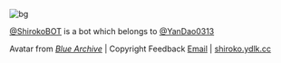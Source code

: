 ![bg](https://github.com/ShirokoBOT/ShirokoBOT/assets/130768162/de879791-4be1-4eee-8fc9-dc40968f2aa9)

[@ShirokoBOT](https://github.com/ShirokoBOT) is a bot which belongs to [@YanDao0313](https://github.com/YanDao0313)

Avatar from [*Blue Archive*](https://bluearchive.nexon.com/home) | Copyright Feedback [Email](mailto:copyright@ydlk.cc) | [shiroko.ydlk.cc](https://shiroko.ydlk.cc/)

<!--
**ShirokoBOT/ShirokoBOT** is a ✨ _special_ ✨ repository because its `README.md` (this file) appears on your GitHub profile.

Here are some ideas to get you started:

- 🔭 I’m currently working on ...
- 🌱 I’m currently learning ...
- 👯 I’m looking to collaborate on ...
- 🤔 I’m looking for help with ...
- 💬 Ask me about ...
- 📫 How to reach me: ...
- 😄 Pronouns: ...
- ⚡ Fun fact: ...
-->

